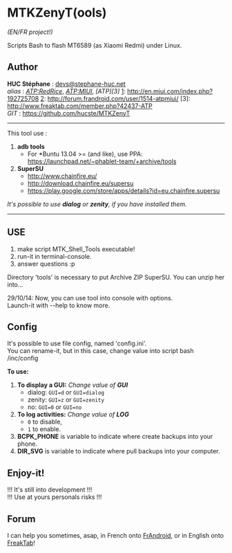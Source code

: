 MTKZenyT(ools)
==============

*(EN/FR project!)*

Scripts Bash to flash MT6589 (as Xiaomi Redmi) under Linux.

Author
------

**HUC Stéphane** : <devs@stephane-huc.net><br />
*alias* : *[ATP:RedRice][1]*, *[ATP:MIUI][2]*, *[ATP][3]*
[1]: http://en.miui.com/index.php?192725708
[2]: http://forum.frandroid.com/user/1514-atpmiui/
[3]: http://www.freaktab.com/member.php?42437-ATP
<br />
*GIT* : <https://github.com/hucste/MTKZenyT>

----

This tool use :

1. **adb tools** <br />
    - For *Buntu 13.04 >= (and like), use PPA:
    <https://launchpad.net/~phablet-team/+archive/tools>
2. **SuperSU** <br />
	- <http://www.chainfire.eu/> <br />
    - <http://download.chainfire.eu/supersu> <br />
	- <https://play.google.com/store/apps/details?id=eu.chainfire.supersu> <br />

*It's possible to use <b>dialog</b> or <b>zenity</b>, if you have installed them.*

---

USE
---

1. make script MTK_Shell_Tools executable!
2. run-it in terminal-console.
3. answer questions :p

Directory 'tools' is necessary to put Archive ZIP SuperSU. You can unzip her into...

29/10/14: Now, you can use tool into console with options. <br />
    Launch-it with --help to know more.

Config
------

It's possible to use file config, named 'config.ini'.<br />
You can rename-it, but in this case, change value into script bash /inc/config

**To use:**

1. **To display a GUI:** *Change value of **GUI***
    - dialog: `GUI=d` or `GUI=dialog`
    - zenity: `GUI=z` or `GUI=zenity`
    - no: `GUI=0` or `GUI=no`
2. **To log activities:** *Change value of **LOG***
    - `0` to disable,
    - `1` to enable.
3. **BCPK_PHONE** is variable to indicate where create backups into your phone.
4. **DIR_SVG** is variable to indicate where pull backups into your computer.


Enjoy-it!
---------

!!! It's still into development !!! <br />
!!! Use at yours personals risks !!!

Forum
-----

I can help you sometimes, asap, in French onto [FrAndroid][1], or in English onto [FreakTab][2]!

[2]: http://www.freaktab.com/showthread.php?17985-MT6589-%28Xiaomi-Redmi%29-Root-n-flash-under-Linux
[1]: http://forum.frandroid.com/topic/205201-redmi-1-outils-sous-linux/

